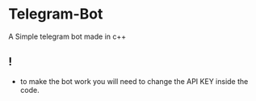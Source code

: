 # Telegram-Bot
A Simple telegram bot made in c++

## !

- to make the bot work you will need to change the API KEY inside the code.
